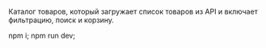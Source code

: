 Каталог товаров, который загружает список товаров из API и включает фильтрацию, поиск и корзину.

npm i;
npm run dev;
